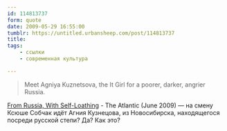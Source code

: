 ```yaml
---
id: 114813737
form: quote
date: 2009-05-29 16:55:00
tumblr: https://untitled.urbansheep.com/post/114813737
title: 
tags:
    - ссылки
    - современная культура

---
```


<blockquote>
Meet Agniya Kuznetsova, the It Girl for a poorer, darker, angrier Russia.
</blockquote>

<a href="http://www.theatlantic.com/doc/200906/russian-film">From Russia, With Self-Loathing</a> - The Atlantic (June 2009) — на смену Ксюше Собчак идёт Агния Кузнецова, из Новосибирска, находящегося посреди русской степи? Да? Как это?
